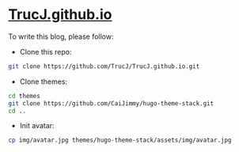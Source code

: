 # [TrucJ.github.io](https://trucj.github.io/)

To write this blog, please follow:
- Clone this repo:
```bash
git clone https://github.com/TrucJ/TrucJ.github.io.git
```
- Clone themes:
```bash
cd themes
git clone https://github.com/CaiJimmy/hugo-theme-stack.git
cd ..
```
- Init avatar:
```bash
cp img/avatar.jpg themes/hugo-theme-stack/assets/img/avatar.jpg
```
